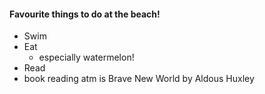 #### Favourite things to do at the beach!
* Swim
* Eat
  * especially watermelon!
 * Read
  * book reading atm is Brave New World by Aldous Huxley
 
